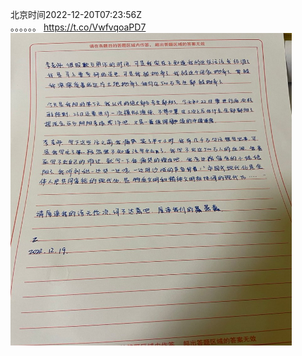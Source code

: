 北京时间2022-12-20T07:23:56Z<br>。。。。。。 https://t.co/VwfvqoaPD7<br><img src='/temp/image/2022/n-Month-12/1604980885765640192_0.jpg' width='450' height='500'><br><br>
